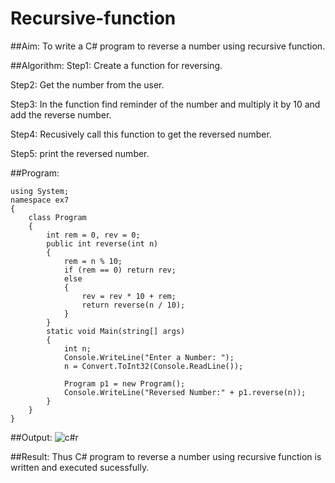 # Recursive-function

##Aim: To write a C# program to reverse a number using recursive function.

##Algorithm:
Step1:
Create a function for reversing.

Step2:
Get the number from the user.

Step3:
In the function find reminder of the number and multiply it by 10 and add the reverse number.

Step4:
Recusively call this function to get the reversed number.

Step5:
print the reversed number.

##Program:
~~~
using System;
namespace ex7
{
    class Program
    {
        int rem = 0, rev = 0;
        public int reverse(int n)
        {
            rem = n % 10;
            if (rem == 0) return rev;
            else
            {
                rev = rev * 10 + rem;
                return reverse(n / 10);
            }
        }
        static void Main(string[] args)
        {
            int n;
            Console.WriteLine("Enter a Number: ");
            n = Convert.ToInt32(Console.ReadLine());

            Program p1 = new Program();
            Console.WriteLine("Reversed Number:" + p1.reverse(n));
        }
    }
}
~~~

##Output:
![c#r](https://github.com/Sharmilasha/Recursive-function/assets/94506182/18cc0351-1341-430d-9786-d35aac14e331)


##Result:
Thus C# program to reverse a number using recursive function is written and executed sucessfully.
